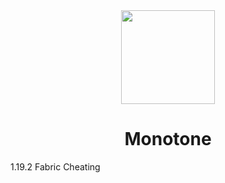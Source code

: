 <div align="center">
  <img src="https://i.hizliresim.com/4x0h0qn.png" width="150" height="150">
</div>

<h1 align="center">
Monotone
</h1>

1.19.2 Fabric Cheating
